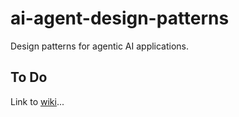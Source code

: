 # ai-agent-design-patterns
Design patterns for agentic AI applications.

## To Do

Link to [wiki](../../wiki)...
